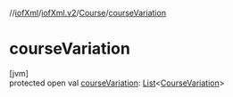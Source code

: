 //[iofXml](../../../index.md)/[iofXml.v2](../index.md)/[Course](index.md)/[courseVariation](course-variation.md)

# courseVariation

[jvm]\
protected open val [courseVariation](course-variation.md): [List](https://docs.oracle.com/javase/8/docs/api/java/util/List.html)<[CourseVariation](../-course-variation/index.md)>
